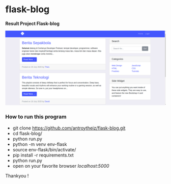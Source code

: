 # flask-blog

**Result Project Flask-blog**

![Result this Project!](/app/static/img/result-flask-blog.png)

### How to run this program

  * git clone https://github.com/antroytheiz/flask-blog.git
  * cd flask-blog/
  * python run.py 
  * python -m venv env-flask
  * source env-flask/bin/activate/
  * pip install -r requirements.txt
  * python run.py
  * open on your favorite browser *localhost:5000*
  
   
 Thankyou !
  
